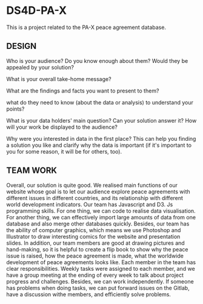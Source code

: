 # DS4D-PA-X
This is a project related to the PA-X peace agreement database.

## DESIGN
Who is your audience? Do you know enough about them? Would they be appealed by your solution?

What is your overall take-home message?

What are the findings and facts you want to present to them?

what do they need to know (about the data or analysis) to understand your points?

What is your data holders' main question? Can your solution answer it?
How will your work be displayed to the audience?

Why were you interested in data in the first place? This can help you finding a solution you like and clarify why the data is important (if it's important to you for some reason, it will be for others, too).

## TEAM WORK
Overall, our solution is quite good. We realised main functions of our website whose goal is to let our audience explore peace agreements with different issues in different countries, and its relationship with different world development indicators. 
Our team has Javascript and D3. Js programming skills. For one thing, we can code to realise data visualisation. For another thing, we can effectively import large amounts of data from one database and also merge other databases quickly.  Besides, our team has the ability of computer graphics, which means we use Photoshop and Illustrator to draw interesting comics for the website and presentation slides. In addition, our team members are good at drawing pictures and hand-making, so it is helpful to create a flip book to show why the peace issue is raised, how the peace agreement is made, what the worldwide development of peace agreements looks like.
Each member in the team has clear responsibilities. Weekly tasks were assigned to each member, and we have a group meeting at the ending of every week to talk about project progress and challenges. Besides, we can work independently. If someone has problems when doing tasks, we can put forward issues on the Gitlab, have a discussion withe members, and efficiently solve problems.

